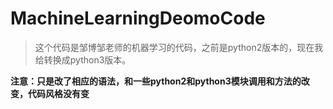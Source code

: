 # MachineLearningDeomoCode
> 这个代码是邹博邹老师的机器学习的代码，之前是python2版本的，现在我给转换成python3版本。

**注意：只是改了相应的语法，和一些python2和python3模块调用和方法的改变，代码风格没有变**
